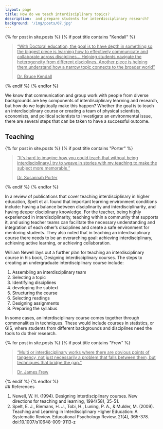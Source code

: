 ```yaml
---
layout: page
title: How do we teach interdisciplinary topics?
description:  and prepare students for interdisciplinary research?
background: '/img/posts/07.jpg'
---
```


<div>
{% for post in site.posts  %}
    {% if post.title contains "Kendall" %}           
        <a href="{{ post.url | prepend: site.baseurl | replace: '//', '/' }}">
            <blockquote class="blockquote">
            <p class="mb-0">“With Doctoral education, the goal is to have depth in something so the biggest piece is learning how to effectively communicate and collaborate across disciplines… Helping students navigate the heterogeneity from different disciplines. Another piece is helping them understand how a narrow topic connects to the broader world”</p>
            <footer class="blockquote-footer pb-0">Dr. Bruce Kendall</footer>
            </blockquote>
        </a>          
    {% endif %}
{% endfor %}
</div>

We know that communication and group work with people from diverse backgrounds are key components of interdisciplinary learning and research, but how do we logistically make this happen? Whether the goal is to teach an interdisciplinary course or creating a team of physical scientists, economists, and political scientists to investigate an environmental issue, there are several steps that can be taken to have a successful outcome. 


## Teaching

<div>
{% for post in site.posts  %}
    {% if post.title contains "Porter" %}           
        <a href="{{ post.url | prepend: site.baseurl | replace: '//', '/' }}">
            <blockquote class="blockquote">
            <p class="mb-0">“It's hard to imagine how you could teach that without being interdisciplinary.I try to weave in stories with my teaching to make the subject more memorable.”</p>
            <footer class="blockquote-footer pb-0">Dr. Susannah Porter</footer>
            </blockquote>
        </a>          
    {% endif %}
{% endfor %}
</div>

In a review of publications that cover teaching interdisciplinary in higher education, Spelt et al. found that important learning environment conditions include: having a balance between disciplinarity and interdisciplinarity, and having deeper disciplinary knowledge. For the teacher, being highly experienced in interdisciplinarity, teaching within a community that supports it, and using teacher teams can facilitate the necessary understanding and integration of each other’s disciplines and create a safe environment for mentoring students. They also noted that in teaching an interdisciplinary course there needs to be an overarching goal: achieving interdisciplinary, achieving active learning, or achieving collaboration. 

William Newell lays out a further plan for teaching an interdisciplinary course in his book, Designing interdisciplinary courses. The steps to creating an undergraduate interdisciplinary course include:
1. Assembling an interdisciplinary team 
2. Selecting a topic 
3. Identifying disciplines
4. developing the subtext
5. Structuring the course
6. Selecting readings 
7. Designing assignments
8. Preparing the syllabus

In some cases, an interdisciplinary course comes together through commonalities in techniques. These would include courses in statistics, or GIS, where students from different backgrounds and disciplines need the tools to do their research. 

<div>
{% for post in site.posts  %}
    {% if post.title contains "Frew" %}           
        <a href="{{ post.url | prepend: site.baseurl | replace: '//', '/' }}">
            <blockquote class="blockquote">
            <p class="mb-0">“Multi or interdisciplinary works where there are obvious points of tangency, not just necessarily a problem that falls between them, but techniques that bridge the gap.”</p>
            <footer class="blockquote-footer pb-0">Dr. James Frew</footer>
            </blockquote>
        </a>          
    {% endif %}
{% endfor %}
</div>

<div class="ref-apa" markdown="1">
## References

1.  Newell, W. H. (1994). Designing interdisciplinary courses. New directions for teaching and learning, 1994(58), 35-51. 
2.  Spelt, E. J., Biemans, H. J., Tobi, H., Luning, P. A., & Mulder, M. (2009). Teaching and Learning in Interdisciplinary Higher Education: A Systematic Review. Educational Psychology Review, 21(4), 365-378. doi:10.1007/s10648-009-9113-z
</div>
